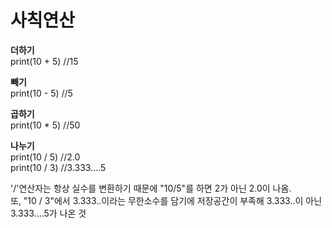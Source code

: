 <h1>사칙연산</h1>

<b>더하기</b><br>
print(10 + 5) //15  

<b>빼기</b><br>
print(10 - 5) //5 

<b>곱하기</b><br>
print(10 * 5) //50<br>

<b>나누기</b><br>
print(10 / 5) //2.0<br> 
print(10 / 3) //3.333....5<br>

'/'연산자는 항상 실수를 변환하기 때문에
 "10/5"를 하면 2가 아닌 2.0이 나옴.
 <br>
또, "10 / 3"에서 3.333..이라는 무한소수를 담기에 저장공간이 부족해
3.333..이 아닌 3.333....5가 나온 것



